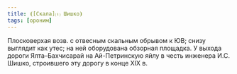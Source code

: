 ```yaml
---
title: ⦗[Скала]⒯ Шишко⦘
tags: [ороним]
---
```


Плосковерхая возв. с отвесным скальным обрывом к ЮВ; снизу выглядит как утес; на
ней оборудована обзорная площадка. У выхода дороги Ялта–Бахчисарай на
Ай-Петринскую яйлу в честь инженера И.С. Шишко, строившего эту дорогу в конце
ХIХ в.
